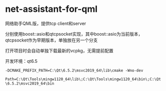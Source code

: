 # net-assistant-for-qml

网络助手QML版，提供tcp client和server

分别使用boost::asio和qtcpsocket实现，其中boost::asio为当前版本，qtcpsocket作为早期版本，单独放在另一个分支

打开项目时会自动单独下载最新的vcpkg，无需提前配置

开发环境：qt6.5







`-DCMAKE_PREFIX_PATH=C:\Qt\6.5.2\msvc2019_64\lib\cmake -Wno-dev`

`Path=C:\Qt\Tools\mingw1120_64\lib\;C:\Qt\Tools\mingw1120_64\bin\;C:\Qt\6.5.2\msvc2019_64\bin`